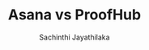 ---
is_programmatic_layout_6: true
draft: false
title: "Asana vs ProofHub"
snippet: "Asana vs ProofHub"
image:
  src: /images/pseo/asana-vs-proofhub.png
  alt: "project management, team collaboration, productivity, task management"
publishDate: 2024-12-18
category: ""
author: "Sachinthi Jayathilaka"
tags:
  - "Marketing"
  - "Tips"
  - "Project Management"
  - "Team"
tools:
  Asana:
    sub_title: "Simplifying Team Collaboration"
    main_content: "Asana is known for its intuitive interface and straightforward approach to task management. It's perfect for teams looking for a tool that prioritizes simplicity without sacrificing essential project-tracking features. From creating task boards to assigning deadlines, Asana shines in its ability to keep projects moving seamlessly. However, some users find its features limiting when it comes to advanced customization or scalability for larger, more complex workflows."
    features: ["Visual project views, including timelines, boards, and calendars.", "Simple task assignment with due dates and priority levels.", "Integration with tools like Slack, Google Workspace, and Microsoft Teams.", "Easy-to-use mobile app for project updates on the go."]
    analytics_rate: "⭐⭐⭐⭐⭐"
    analytics_review: "Clear and effective"
    customization_rate: "⭐⭐⭐"
    customization_review: "Basic customization"
    collaboration_features_rate: "⭐⭐⭐⭐"
    collaboration_features_review: "Strong collaboration tools"
    self_hosted: false
    open_source: false
    pricing: "Free & Paid plans"
  ProofHub:
    sub_title: "Comprehensive Project Management"
    main_content: "ProofHub offers an all-in-one solution for project management, combining task management, team collaboration, and time tracking features. It is designed for teams that require a robust platform for managing projects and communication in one place. While it provides numerous features, some users may find its interface less intuitive compared to other tools."
    features: ["Task management with to-do lists and milestones.", "Built-in time tracking and reporting tools.", "Collaboration features like discussions, file sharing, and notes.", "Customizable project workflows and user roles."]
    analytics_rate: "⭐⭐⭐⭐"
    analytics_review: "Effective and straightforward"
    customization_rate: "⭐⭐⭐⭐"
    customization_review: "Good customization options"
    collaboration_features_rate: "⭐⭐⭐⭐⭐"
    collaboration_features_review: "Excellent collaboration tools"
    self_hosted: false
    open_source: false
    pricing: "Flat-rate pricing model"
description: Discover the best project management tools for your business. Compare Asana, ProofHub, and Worklenz to find the perfect solution for your team's needs.
related: [asana-vs-adobe-workfront, asana-vs-flow, asana-vs-paymo, asana-vs-teamwork]
---